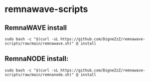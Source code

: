 # remnawave-scripts

## RemnaWAVE install
```
sudo bash -c "$(curl -sL https://github.com/DigneZzZ/remnawave-scripts/raw/main/remnawave.sh)" @ install
```
## RemnaNODE install:
```
sudo bash -c "$(curl -sL https://github.com/DigneZzZ/remnawave-scripts/raw/main/remnanode.sh)" @ install
```

